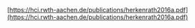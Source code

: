 [https://hci.rwth-aachen.de/publications/herkenrath2016a.pdf](https://hci.rwth-aachen.de/publications/herkenrath2016a.pdf)
